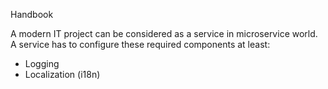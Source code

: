 Handbook

A modern IT project can be considered as a service in microservice world. A service has to configure these required components at least:
- Logging
- Localization (i18n)
